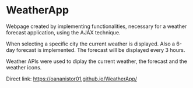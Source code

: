 # WeatherApp

Webpage created by implementing functionalities, necessary for a weather forecast application, using the AJAX technique.

When selecting a specific city the current weather is displayed. Also a 6-day forecast is implemented. The forecast will be displayed every 3 hours.

Weather APIs were used to diplay the current weather, the forecast and the weather icons.

Direct link: https://oananistor01.github.io/WeatherApp/
